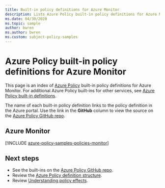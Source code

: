 ```yaml
---
title: Built-in policy definitions for Azure Monitor
description: Lists Azure Policy built-in policy definitions for Azure Monitor. These built-in policy definitions provide common approaches to managing your Azure resources.
ms.date: 04/30/2020
ms.topic: sample
author: bwren
ms.author: bwren
ms.custom: subject-policy-samples
---
```

# Azure Policy built-in policy definitions for Azure Monitor

This page is an index of [Azure Policy](../../governance/policy/overview.md) built-in policy
definitions for Azure Monitor. For additional Azure Policy built-ins for other services, see
[Azure Policy built-in definitions](../../governance/policy/samples/built-in-policies.md).

The name of each built-in policy definition links to the policy definition in the Azure portal. Use
the link in the **GitHub** column to view the source on the
[Azure Policy GitHub repo](https://github.com/Azure/azure-policy).

## Azure Monitor

[!INCLUDE [azure-policy-samples-policies-monitor](../../../includes/policy/samples/bycat/policies-monitoring.md)]

## Next steps

- See the built-ins on the [Azure Policy GitHub repo](https://github.com/Azure/azure-policy).
- Review the [Azure Policy definition structure](../governance/policy/concepts/definition-structure.md).
- Review [Understanding policy effects](../governance/policy/concepts/effects.md).